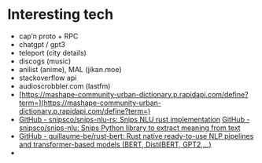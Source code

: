 # Interesting tech

- cap’n proto + RPC
- chatgpt / gpt3
- teleport (city details)
- discogs (music)
- anilist (anime), MAL (jikan.moe)
- stackoverflow api
- audioscrobbler.com (lastfm)
- [https://mashape-community-urban-dictionary.p.rapidapi.com/define?term=](https://mashape-community-urban-dictionary.p.rapidapi.com/define?term=)
- [GitHub - snipsco/snips-nlu-rs: Snips NLU rust implementation](https://github.com/snipsco/snips-nlu-rs) [GitHub - snipsco/snips-nlu: Snips Python library to extract meaning from text](https://github.com/snipsco/snips-nlu)
- [GitHub - guillaume-be/rust-bert: Rust native ready-to-use NLP pipelines and transformer-based models (BERT, DistilBERT, GPT2,...)](https://github.com/guillaume-be/rust-bert)
- 